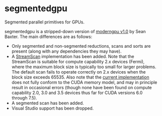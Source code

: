 segmentedgpu
============

Segmented parallel primitives for GPUs.

segmentedgpu is a stripped-down version of [moderngpu v1.0](http://nvlabs.github.io/moderngpu) by Sean Baxter. The main differences are as follows:

* Only segmented and non-segmented reductions, scans and sorts are present (along with any dependencies they may have).
* A [StreamScan](https://dl.acm.org/citation.cfm?id=2442539) implementation has been added. Note that the StreamScan is suitable for compute capability 2.x devices (Fermi), where the maximum block size is typically too small for larger problems. The default scan fails to operate correctly on 2.x devices when the block size exceeds 65535.
Also note that the [current implementation](include/kernels/streamscan.cuh) does not fully conform to the CUDA memory model, and may in principle result in occasional errors (though none have been found on compute capability 2.0, 3.0 and 3.5 devices thus far for CUDA versions 6.0 through 7.5).
* A segmented scan has been added.
* Visual Studio support has been dropped.

